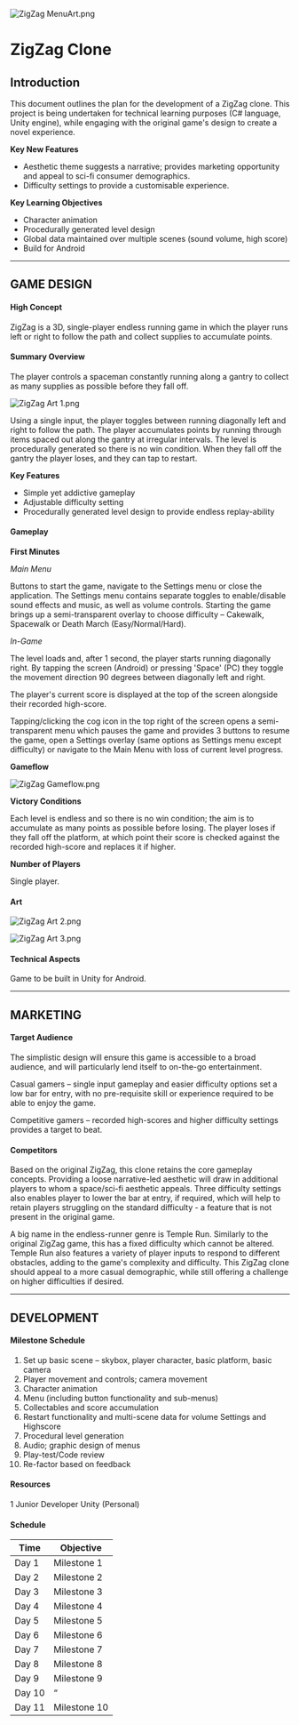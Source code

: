 ![ZigZag MenuArt.png](https://github.com/mwb-wiseman/ZigZag/blob/main/GDD%20Images/ZigZag%20MenuArt.png)

# ZigZag Clone

## Introduction

This document outlines the plan for the development of a ZigZag clone. This project is being undertaken for technical learning purposes (C# language, Unity engine), while engaging with the original game's design to create a novel experience.

__Key New Features__

- Aesthetic theme suggests a narrative; provides marketing opportunity and appeal to sci-fi consumer demographics.
- Difficulty settings to provide a customisable experience.

__Key Learning Objectives__

- Character animation
- Procedurally generated level design
- Global data maintained over multiple scenes (sound volume, high score)
- Build for Android

***

## GAME DESIGN

#### High Concept

ZigZag is a 3D, single-player endless running game in which the player runs left or right to follow the path and collect supplies to accumulate points.

#### Summary Overview

The player controls a spaceman constantly running along a gantry to collect as many supplies as possible before they fall off.

![ZigZag Art 1.png](https://github.com/mwb-wiseman/ZigZag/blob/main/GDD%20Images/ZigZag%20Art%201.png)

Using a single input, the player toggles between running diagonally left and right to follow the path. The player accumulates points by running through items spaced out along the gantry at irregular intervals. The level is procedurally generated so there is no win condition. When they fall off the gantry the player loses, and they can tap to restart.

__Key Features__

- Simple yet addictive gameplay
- Adjustable difficulty setting
- Procedurally generated level design to provide endless replay-ability

#### Gameplay

__First Minutes__

_Main Menu_

Buttons to start the game, navigate to the Settings menu or close the application. The Settings menu contains separate toggles to enable/disable sound effects and music, as well as volume controls. Starting the game brings up a semi-transparent overlay to choose difficulty – Cakewalk, Spacewalk or Death March (Easy/Normal/Hard).

_In-Game_

The level loads and, after 1 second, the player starts running diagonally right. By tapping the screen (Android) or pressing 'Space' (PC) they toggle the movement direction 90 degrees between diagonally left and right.

The player's current score is displayed at the top of the screen alongside their recorded high-score.

Tapping/clicking the cog icon in the top right of the screen opens a semi-transparent menu which pauses the game and provides 3 buttons to resume the game, open a Settings overlay (same options as Settings menu except difficulty) or navigate to the Main Menu with loss of current level progress.

__Gameflow__

![ZigZag Gameflow.png](https://github.com/mwb-wiseman/ZigZag/blob/main/GDD%20Images/ZigZag%20Gameflow.png)

__Victory Conditions__

Each level is endless and so there is no win condition; the aim is to accumulate as many points as possible before losing. The player loses if they fall off the platform, at which point their score is checked against the recorded high-score and replaces it if higher.

__Number of Players__

Single player.

#### Art

![ZigZag Art 2.png](https://github.com/mwb-wiseman/ZigZag/blob/main/GDD%20Images/ZigZag%20Art%202.png)

![ZigZag Art 3.png](https://github.com/mwb-wiseman/ZigZag/blob/main/GDD%20Images/ZigZag%20Art%203.png)

#### Technical Aspects

Game to be built in Unity for Android.

***

## MARKETING

#### Target Audience

The simplistic design will ensure this game is accessible to a broad audience, and will particularly lend itself to on-the-go entertainment.

Casual gamers – single input gameplay and easier difficulty options set a low bar for entry, with no pre-requisite skill or experience required to be able to enjoy the game.

Competitive gamers – recorded high-scores and higher difficulty settings provides a target to beat.

#### Competitors

Based on the original ZigZag, this clone retains the core gameplay concepts. Providing a loose narrative-led aesthetic will draw in additional players to whom a space/sci-fi aesthetic appeals. Three difficulty settings also enables player to lower the bar at entry, if required, which will help to retain players struggling on the standard difficulty - a feature that is not present in the original game.

A big name in the endless-runner genre is Temple Run. Similarly to the original ZigZag game, this has a fixed difficulty which cannot be altered. Temple Run also features a variety of player inputs to respond to different obstacles, adding to the game's complexity and difficulty. This ZigZag clone should appeal to a more casual demographic, while still offering a challenge on higher difficulties if desired.

***

## DEVELOPMENT

#### Milestone Schedule

1. Set up basic scene – skybox, player character, basic platform, basic camera
2. Player movement and controls; camera movement
3. Character animation
4. Menu (including button functionality and sub-menus)
5. Collectables and score accumulation
6. Restart functionality and multi-scene data for volume Settings and Highscore
7. Procedural level generation
8. Audio; graphic design of menus
9. Play-test/Code review
10. Re-factor based on feedback

#### Resources

1 Junior Developer
Unity (Personal)

#### Schedule

| Time | Objective |
| --- | --- |
| Day 1 | Milestone 1 |
| Day 2 | Milestone 2 |
| Day 3 | Milestone 3 |
| Day 4 | Milestone 4 |
| Day 5 | Milestone 5 |
| Day 6 | Milestone 6 |
| Day 7 | Milestone 7 |
| Day 8 | Milestone 8 |
| Day 9 | Milestone 9 |
| Day 10 | “ |
| Day 11 | Milestone 10 |

